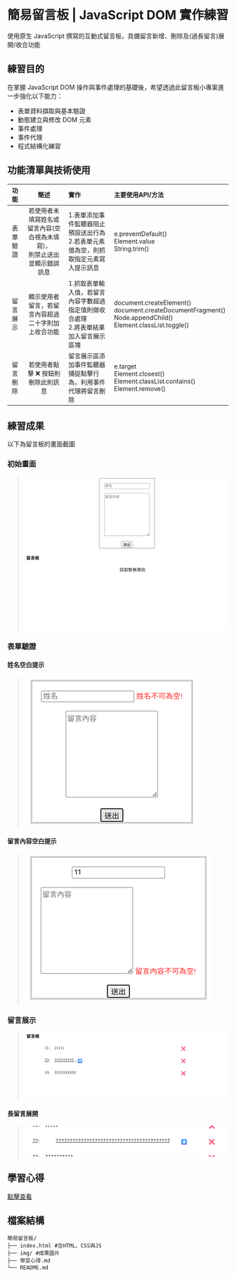# 簡易留言板 | JavaScript DOM 實作練習
使用原生 JavaScript 撰寫的互動式留言板，具備留言新增、刪除及(過長留言)展開/收合功能

## 練習目的
在掌握 JavaScript DOM 操作與事件處理的基礎後，希望透過此留言板小專案進一步強化以下能力： 
- 表單資料擷取與基本驗證 
- 動態建立與修改 DOM 元素 
- 事件處理
- 事件代理
- 程式結構化練習

## 功能清單與技術使用
| 功能 | 簡述 | 實作 | 主要使用API/方法 |
| :---: | :---: | :--- | :--- |
| 表單驗證 | 若使用者未填寫姓名或留言內容(空白視為未填寫)，<br>則禁止送出並顯示錯誤訊息 | 1.表單添加事件監聽器阻止預設送出行為<br>2.若表單元素值為空，則抓取指定元素寫入提示訊息 | e.preventDefault()<br>Element.value<br>String.trim() |
| 留言展示 | 顯示使用者留言，若留言內容超過二十字則加上收合功能 | 1.抓取表單輸入值，若留言內容字數超過指定值則做收合處理<br>2.將表單結果加入留言展示區塊 | document.createElement()<br>document.createDocumentFragment()<br>Node.appendChild()<br>Element.classList.toggle() |
| 留言刪除 | 若使用者點擊 :x: 按鈕則刪除此則訊息 | 留言展示區添加事件監聽器捕捉點擊行為，利用事件代理將留言刪除 | e.target<br>Element.closest()<br>Element.classList.contains()<br>Element.remove() |




## 練習成果
以下為留言板的畫面截圖

### 初始畫面
>![初始畫面](img/初始畫面.png)

### 表單驗證
#### 姓名空白提示
>![姓名空白提示](img/姓名空白提示.png)
#### 留言內容空白提示
>![留言內容空白提示](img/留言內容空白提示.png)

### 留言展示
>![留言](img/留言展示.png)
#### 長留言展開
>![長留言展開](img/長留言展開.png)

## 學習心得
[點擊查看](學習心得.md)

## 檔案結構
```
簡易留言板/
├── index.html #含HTML、CSS與JS
├── img/ #成果圖片
├── 學習心得.md
└── README.md
```